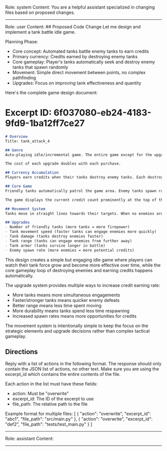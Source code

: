Role: system
Content: You are a helpful assistant specialized in changing files based on proposed changes.
__________________
Role: user
Content: ## Proposed Code Change
Let me design and implement a tank battle idle game.

Planning Phase:
- Core concept: Automated tanks battle enemy tanks to earn credits
- Primary currency: Credits earned by destroying enemy tanks
- Core gameplay: Player's tanks automatically seek and destroy enemy tanks that spawn randomly
- Movement: Simple direct movement between points, no complex pathfinding
- Upgrades: Focus on improving tank effectiveness and quantity

Here's the complete game design document:

# Excerpt ID: 6f037080-eb24-4183-9fd9-1ba12ff7ce27
```markdown docs/overview.md
# Overview
Title: tank_attack_4

## Genre
Auto-playing idle/incremental game. The entire game except for the upgrades is fully automated. The player will earn more of the primary currency over time

The cost of each upgrade doubles with each purchase.

## Currency Accumulation
Players earn credits when their tanks destroy enemy tanks. Each destroyed enemy tank awards a fixed amount of credits.

## Core Game
Friendly tanks automatically patrol the game area. Enemy tanks spawn randomly at the edges of the screen. When a friendly tank detects an enemy tank within its range, it will move towards it and fire. Each time an enemy tank is destroyed, credits are awarded and a new enemy tank spawns after a short delay.

The game displays the current credit count prominently at the top of the screen. Enemy tanks have health bars displayed above them.

## Movement System
Tanks move in straight lines towards their targets. When no enemies are in range, friendly tanks move in a simple patrol pattern between random points on their half of the screen. Enemy tanks move in straight lines towards the nearest friendly tank.

## Upgrades
- Number of friendly tanks (more tanks = more firepower)
- Tank movement speed (faster tanks can engage enemies more quickly)
- Tank damage (tanks destroy enemies faster)
- Tank range (tanks can engage enemies from further away)
- Tank armor (tanks survive longer in battle)
- Enemy spawn rate (more enemies = more potential credits)
```

This design creates a simple but engaging idle game where players can watch their tank force grow and become more effective over time, while the core gameplay loop of destroying enemies and earning credits happens automatically.

The upgrade system provides multiple ways to increase credit earning rate:
- More tanks means more simultaneous engagements
- Faster/stronger tanks means quicker enemy defeats
- Better range means less time spent moving
- More durability means tanks spend less time respawning
- Increased spawn rates means more opportunities for credits

The movement system is intentionally simple to keep the focus on the strategic elements and upgrade decisions rather than complex tactical gameplay.

## Directions
Reply with a list of actions in the following format. The response should only contain the JSON list of actions, no other text.
Make sure you are using the excerpt_id which contains the entire contents of the file.

Each action in the list must have these fields:
- action: Must be "overwrite"
- excerpt_id: The ID of the excerpt to use
- file_path: The relative path to the file

Example format for multiple files:
[
    {
        "action": "overwrite",
        "excerpt_id": "abc1",
        "file_path": "src/main.py"
    },
    {
        "action": "overwrite",
        "excerpt_id": "def2",
        "file_path": "tests/test_main.py"
    }
]
__________________
Role: assistant
Content: 
__________________
